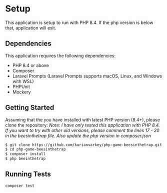 # Setup
This application is setup to run with PHP 8.4. If the php version is below that, application will exit.


## Dependencies
This application requires the following dependencies:

- PHP 8.4 or above
- Composer
- Laravel Prompts (Laravel Prompts supports macOS, Linux, and Windows with WSL)
- PHPUnit
- Mockery

## Getting Started

Assuming that the you have installed with latest PHP version (8.4+), please clone the repository:
*Note: I have only tested this application with PHP 8.4. If you want to try with other old versions, please comment the lines 17 - 20 in the beesinthetrap file. Also update the php version in composer.json*

``` bash
$ git clone https://github.com/kurianvarkey/php-game-beesinthetrap.git php-game-beesinthetrap
$ cd php-game-beesinthetrap
$ composer install
$ php beeinthetrap
```

## Running Tests
```
composer test
```